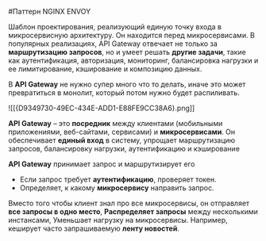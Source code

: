 #Паттерн
NGINX    ENVOY

Шаблон проектирования, реализующий единую точку входа в микросервисную архитектуру. Он находится перед микросервисами. В популярных реализациях, API Gateway отвечает не только за **маршрутизацию запросов**, но и умеет решать **другие задачи**, такие как аутентификация, авторизация, мониторинг, балансировка нагрузки и ее лимитирование, кэширование и композицию данных.

В **API Gateway** не нужно супер много что то делать, иначе это может превратиться в монолит, который потом нужно будет распиливать.

![[{D9349730-49EC-434E-ADD1-E88FE9CC38A6}.png]]

**API Gateway** – это **посредник** между клиентами (мобильными приложениями, веб-сайтами, сервисами) и **микросервисами**. Он обеспечивает **единый вход** в систему, упрощает маршрутизацию запросов, балансировку нагрузки, аутентификацию и кэширование

**API Gateway** принимает запрос и маршрутизирует его
- Если запрос требует **аутентификацию**, проверяет токен.
- Определяет, к какому **микросервису** направить запрос.

Вместо того чтобы клиент знал про все микросервисы, он отправляет **все запросы в одно место**, **Распределяет запросы** между несколькими инстансами, Уменьшает нагрузку на микросервисы. Например, кеширует часто запрашиваемую **ленту новостей**.